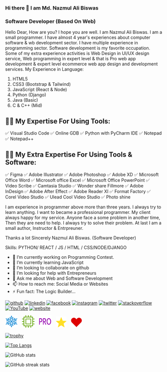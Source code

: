 ### Hi there 👋 I am Md. Nazmul Ali Biswas
### Software Developer (Based On Web)

Hello Dear, How are you? I hope you are well. I am Nazmul Ali Biswas. I am a small programmer. I have almost 4 year's experiences about computer software & wb development sector. I have multiple experience in programming sector. Software development is my favorite occupation. Some of my extra experience activities is Web Design in UI/UX design service, Web programming in expert level & that is Pro web app development & expert level ecommerce web app design and development services.
My Experience in Language:
1. HTML5
2. CSS3 (Bootstrap & Tailwind)
3. JavaScript (React & Node)
4. Python (Django)
5. Java (Basic)
6. C & C++ (Mid)

👨🎨 My Expertise For Using Tools:
---------------------------------------------
✅ Visual Studio Code
✅ Online GDB
✅ Python with PyCharm IDE
✅ Notepad
✅ Notepad++


👨🎨 My Extra Expertise For Using Tools & Software:
---------------------------------------------------
✅ Figma
✅ Adobe Illustrator
✅ Adobe Photoshop
✅ Adobe XD
✅ Microsoft Office Word
✅ Microsoft office Excel
✅ Microsoft Office PowerPoint
✅ Video Scribe
✅ Camtasia Studio
✅ Wonder share Fillmore
✅ Adobe InDesign
✅ Adobe After Effect
✅ Adobe Reader XI
✅ Format Factory
✅ Corel Video Studio
✅ Ulead Cool Video Studio
✅ Photo shine

I am experience in programmer above more than three years. I always try to learn anything. I want to became a professional programmer. My client always happy for my service. Anyone face a some problem in another time, Then they are need to help. I always try to solve their problem. At last I am a small author, Instructor & Entrpreuner.

Thanks a lot
Sincerely
Nazmul Ali Biswas.
(Software Developer)

Skills:  PYTHON/ REACT / JS / HTML / CSS/NODE/DJANGO

- 🔭 I’m currently working on Programming Contest. 
- 🌱 I’m currently learning JavaScript 
- 👯 I’m looking to collaborate on github 
- 🤔 I’m looking for help with Entrepreneurs 
- 💬 Ask me about Web and Software Development 
- 📫 How to reach me: Social Media or Websites 
- ⚡ Fun fact: The Logic Builder... 


[<img src='https://cdn.jsdelivr.net/npm/simple-icons@3.0.1/icons/github.svg' alt='github' height='40'>](https://github.com/nazmulalibiswas)  [<img src='https://cdn.jsdelivr.net/npm/simple-icons@3.0.1/icons/linkedin.svg' alt='linkedin' height='40'>](https://www.linkedin.com/in/nazmulalibiswas/)  [<img src='https://cdn.jsdelivr.net/npm/simple-icons@3.0.1/icons/facebook.svg' alt='facebook' height='40'>](https://www.facebook.com/nazmulalibiswas)  [<img src='https://cdn.jsdelivr.net/npm/simple-icons@3.0.1/icons/instagram.svg' alt='instagram' height='40'>](https://www.instagram.com/nazmulalibiswas/)  [<img src='https://cdn.jsdelivr.net/npm/simple-icons@3.0.1/icons/twitter.svg' alt='twitter' height='40'>](https://twitter.com/NazmulAliBiswas)  [<img src='https://cdn.jsdelivr.net/npm/simple-icons@3.0.1/icons/stackoverflow.svg' alt='stackoverflow' height='40'>](https://stackoverflow.com/users/nazmulalibiswas)  [<img src='https://cdn.jsdelivr.net/npm/simple-icons@3.0.1/icons/youtube.svg' alt='YouTube' height='40'>](https://www.youtube.com/channel/nazmulalibiswas)  [<img src='https://cdn.jsdelivr.net/npm/simple-icons@3.0.1/icons/icloud.svg' alt='website' height='40'>](www.nazmulalibiswas.com)  

<a href='https://archiveprogram.github.com/'><img src='https://raw.githubusercontent.com/acervenky/animated-github-badges/master/assets/acbadge.gif' width='40' height='40'></a> <a href='https://docs.github.com/en/developers'><img src='https://raw.githubusercontent.com/acervenky/animated-github-badges/master/assets/devbadge.gif' width='40' height='40'></a> <a href='https://github.com/pricing'><img src='https://raw.githubusercontent.com/acervenky/animated-github-badges/master/assets/pro.gif' width='40' height='40'></a> <a href='https://stars.github.com/'><img src='https://raw.githubusercontent.com/acervenky/animated-github-badges/master/assets/starbadge.gif' width='35' height='35'></a> <a href='https://docs.github.com/en/github/supporting-the-open-source-community-with-github-sponsors'><img src='https://raw.githubusercontent.com/acervenky/animated-github-badges/master/assets/sponsorbadge.gif' width='35' height='35'></a> 

[![trophy](https://github-profile-trophy.vercel.app/?username=nazmulalibiswas)](https://github.com/ryo-ma/github-profile-trophy)

[![Top Langs](https://github-readme-stats.vercel.app/api/top-langs/?username=nazmulalibiswas)](https://github.com/anuraghazra/github-readme-stats)

![GitHub stats](https://github-readme-stats.vercel.app/api?username=nazmulalibiswas&show_icons=true&count_private=true)  

![GitHub streak stats](https://streak-stats.demolab.com/?user=nazmulalibiswas)  

